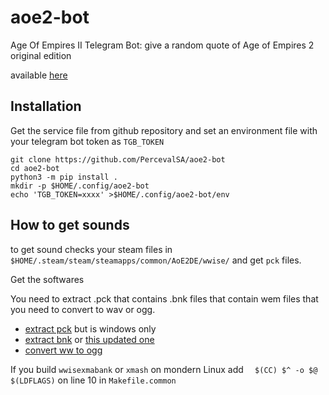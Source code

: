 # aoe2-bot

Age Of Empires II Telegram Bot: give a random quote of Age of Empires 2 original edition

available [here](https://web.telegram.org/k/#@age_of_empires_2_bot)

## Installation

Get the service file from github repository and set an environment file with your telegram bot token as `TGB_TOKEN`
```
git clone https://github.com/PercevalSA/aoe2-bot
cd aoe2-bot
python3 -m pip install .
mkdir -p $HOME/.config/aoe2-bot
echo 'TGB_TOKEN=xxxx' >$HOME/.config/aoe2-bot/env
```

## How to get sounds
to get sound checks your steam files in `$HOME/.steam/steam/steamapps/common/AoE2DE/wwise/` and get `pck` files.

Get the softwares

You need to extract .pck that contains .bnk files that contain wem files that you need to convert to wav or ogg.

 * [extract pck](https://www.scampers.org/steve/sms/other.htm#ravioli_download) but is windows only
 * [extract bnk](https://github.com/hcs64/vgm_ripping) or [this updated one](https://github.com/eXpl0it3r/bnkextr/tree/master)
 * [convert ww to ogg](https://github.com/hcs64/ww2ogg)


If you build `wwisexmabank` or `xmash` on mondern Linux add `  $(CC) $^ -o $@ $(LDFLAGS)` on line 10 in `Makefile.common`
